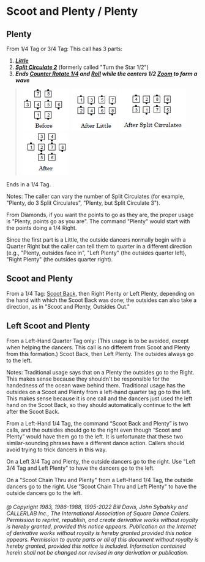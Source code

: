 
# Scoot and Plenty / Plenty

## Plenty

From 1/4 Tag or 3/4 Tag: This call has 3 parts:

1. ***[Little](scoot_and_little.md)***
2. ***[Split Circulate 2](../b1/circulate.md)*** (formerly called "Turn the Star 1/2")
3. ***Ends [Counter Rotate 1/4](counter_rotate.md) and [Roll](../plus/anything_and_roll.md) while the centers 1/2 [Zoom](../b2/zoom.md) to form a wave***

>
> ![alt](plenty_1a.png)
> ![alt](plenty_1b.png)
> ![alt](plenty_2a.png)
> ![alt](plenty_2b.png)
>

Ends in a 1/4 Tag.

Notes: The caller can vary the number of Split Circulates (for example, "Plenty,
do 3 Split Circulates", "Plenty, but Split Circulate 3").

From Diamonds, if you want the points to go as they are, the proper
usage is "Plenty, points go as you are". The command "Plenty" would
start with the points doing a 1/4 Right.

Since the first part is a Little, the outside dancers normally begin with
a Quarter Right but the caller can tell them to quarter in a different
direction (e.g., "Plenty, outsides face in", "Left Plenty" (the outsides
quarter left), "Right Plenty" (the outsides quarter right).

## Scoot and Plenty

From a 1/4 Tag: [Scoot Back](../ms/scoot_back.md), then
Right Plenty or Left Plenty, depending on the hand with
which the Scoot Back was done; the outsides can also
take a direction, as in "Scoot and Plenty, Outsides Out."

## Left Scoot and Plenty

From a Left-Hand Quarter Tag only: (This usage is to be avoided, except when helping the
dancers. This call is no different from Scoot and Plenty from this formation.) Scoot Back, then
Left Plenty. The outsides always go to the left.

Notes: Traditional usage says that on a Plenty the outsides go to the Right. This makes sense
because they shouldn't be responsible for the handedness of the ocean wave behind them.
Traditional usage has the outsides on a Scoot and Plenty from a left-hand quarter tag go to the
left. This makes sense because it is one call and the dancers just used the left hand on the Scoot
Back, so they should automatically continue to the left after the Scoot Back.

From a Left-Hand 1/4 Tag, the command “Scoot Back and Plenty” is two calls, and the outsides
should go to the right even though “Scoot and Plenty” would have them go to the left. It is
unfortunate that these two similar-sounding phrases have a different dance action. Callers
should avoid trying to trick dancers in this way.

On a Left 3/4 Tag and Plenty, the outside dancers go to the right. Use "Left 3/4 Tag and Left Plenty" to
have the dancers go to the left.

On a "Scoot Chain Thru and Plenty" from a Left-Hand 1/4 Tag, the outside dancers go to the right.
Use "Scoot Chain Thru and Left Plenty" to have the outside dancers go to the left.

###### @ Copyright 1983, 1986-1988, 1995-2022 Bill Davis, John Sybalsky and CALLERLAB Inc., The International Association of Square Dance Callers. Permission to reprint, republish, and create derivative works without royalty is hereby granted, provided this notice appears. Publication on the Internet of derivative works without royalty is hereby granted provided this notice appears. Permission to quote parts or all of this document without royalty is hereby granted, provided this notice is included. Information contained herein shall not be changed nor revised in any derivation or publication.

<!-- Parts
Plenty1
Plenty2
Plenty3
-->